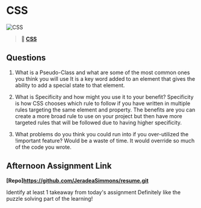 # CSS

![CSS](https://bcw.blob.core.windows.net/public/cssUnit/1411879719053976)

> **📖 [CSS](https://codeworksacademy.com/fs-student-guide/resources/wk1/03-CSS)**

## Questions

1. What is a Pseudo-Class and what are some of the most common ones you think you will use
    It is a key word added to an element that gives the ability to add a special state to that element.
2. What is Specificity and how might you use it to your benefit?
   Specificity is how CSS chooses which rule to follow if you have written in multiple rules targeting the same element and property. The benefits are you can 
   create a more broad rule to use on your project but then have more targeted rules that will be followed due to having higher specificity.

3. What problems do you think you could run into if you over-utilized the !important feature?
   Would be a waste of time. It would override so much of the code you wrote. 
## Afternoon Assignment Link

**[Repo]https://github.com/JeradeaSimmons/resume.git**

Identify at least 1 takeaway from today's assignment
Definitely like the puzzle solving part of the learning!